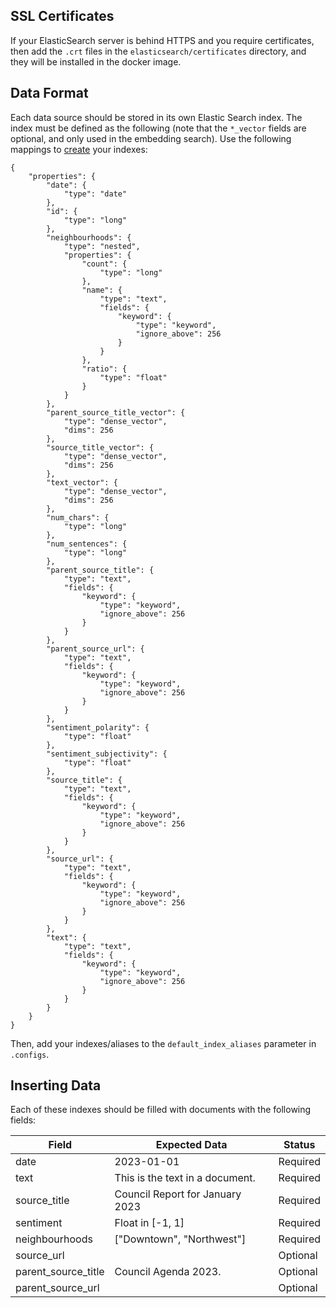 ## SSL Certificates

If your ElasticSearch server is behind HTTPS and you require certificates, then add the `.crt` files in the `elasticsearch/certificates` directory, and they will be installed in the docker image.

## Data Format

Each data source should be stored in its own Elastic Search index. The index must be defined as the following (note that the `*_vector` fields are optional, and only used in the embedding search). Use the following mappings to [create](https://www.elastic.co/guide/en/elasticsearch/reference/current/indices-create-index.html#mappings) your indexes:

```
{
    "properties": {
        "date": {
            "type": "date"
        },
        "id": {
            "type": "long"
        },
        "neighbourhoods": {
            "type": "nested",
            "properties": {
                "count": {
                    "type": "long"
                },
                "name": {
                    "type": "text",
                    "fields": {
                        "keyword": {
                            "type": "keyword",
                            "ignore_above": 256
                        }
                    }
                },
                "ratio": {
                    "type": "float"
                }
            }
        },
        "parent_source_title_vector": {
            "type": "dense_vector",
            "dims": 256
        },
        "source_title_vector": {
            "type": "dense_vector",
            "dims": 256
        },
        "text_vector": {
            "type": "dense_vector",
            "dims": 256
        },
        "num_chars": {
            "type": "long"
        },
        "num_sentences": {
            "type": "long"
        },
        "parent_source_title": {
            "type": "text",
            "fields": {
                "keyword": {
                    "type": "keyword",
                    "ignore_above": 256
                }
            }
        },
        "parent_source_url": {
            "type": "text",
            "fields": {
                "keyword": {
                    "type": "keyword",
                    "ignore_above": 256
                }
            }
        },
        "sentiment_polarity": {
            "type": "float"
        },
        "sentiment_subjectivity": {
            "type": "float"
        },
        "source_title": {
            "type": "text",
            "fields": {
                "keyword": {
                    "type": "keyword",
                    "ignore_above": 256
                }
            }
        },
        "source_url": {
            "type": "text",
            "fields": {
                "keyword": {
                    "type": "keyword",
                    "ignore_above": 256
                }
            }
        },
        "text": {
            "type": "text",
            "fields": {
                "keyword": {
                    "type": "keyword",
                    "ignore_above": 256
                }
            }
        }
    }
}
```

Then, add your indexes/aliases to the `default_index_aliases` parameter in `.configs`.

## Inserting Data

Each of these indexes should be filled with documents with the following fields:

| Field  | Expected Data | Status |
| ------------- | ------------- | ------------- |
| date  | 2023-01-01 | Required  |
| text  | This is the text in a document. | Required  |
| source_title  | Council Report for January 2023 | Required  |
| sentiment  | Float in [-1, 1] | Required  |
| neighbourhoods  | ["Downtown", "Northwest"] | Required  |
| source_url  |  | Optional  |
| parent_source_title  | Council Agenda 2023. | Optional  |
| parent_source_url  |  | Optional  |
